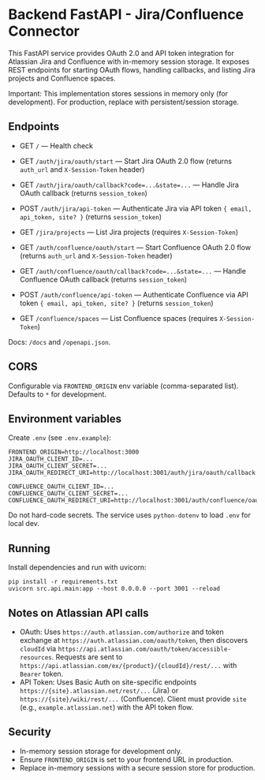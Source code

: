 # Backend FastAPI - Jira/Confluence Connector

This FastAPI service provides OAuth 2.0 and API token integration for Atlassian Jira and Confluence with in-memory session storage. It exposes REST endpoints for starting OAuth flows, handling callbacks, and listing Jira projects and Confluence spaces.

Important: This implementation stores sessions in memory only (for development). For production, replace with persistent/session storage.

## Endpoints

- GET `/` — Health check
- GET `/auth/jira/oauth/start` — Start Jira OAuth 2.0 flow (returns `auth_url` and `X-Session-Token` header)
- GET `/auth/jira/oauth/callback?code=...&state=...` — Handle Jira OAuth callback (returns `session_token`)
- POST `/auth/jira/api-token` — Authenticate Jira via API token `{ email, api_token, site? }` (returns `session_token`)
- GET `/jira/projects` — List Jira projects (requires `X-Session-Token`)

- GET `/auth/confluence/oauth/start` — Start Confluence OAuth 2.0 flow (returns `auth_url` and `X-Session-Token` header)
- GET `/auth/confluence/oauth/callback?code=...&state=...` — Handle Confluence OAuth callback (returns `session_token`)
- POST `/auth/confluence/api-token` — Authenticate Confluence via API token `{ email, api_token, site? }` (returns `session_token`)
- GET `/confluence/spaces` — List Confluence spaces (requires `X-Session-Token`)

Docs: `/docs` and `/openapi.json`.

## CORS

Configurable via `FRONTEND_ORIGIN` env variable (comma-separated list). Defaults to `*` for development.

## Environment variables

Create `.env` (see `.env.example`):

```
FRONTEND_ORIGIN=http://localhost:3000
JIRA_OAUTH_CLIENT_ID=...
JIRA_OAUTH_CLIENT_SECRET=...
JIRA_OAUTH_REDIRECT_URI=http://localhost:3001/auth/jira/oauth/callback

CONFLUENCE_OAUTH_CLIENT_ID=...
CONFLUENCE_OAUTH_CLIENT_SECRET=...
CONFLUENCE_OAUTH_REDIRECT_URI=http://localhost:3001/auth/confluence/oauth/callback
```

Do not hard-code secrets. The service uses `python-dotenv` to load `.env` for local dev.

## Running

Install dependencies and run with uvicorn:

```
pip install -r requirements.txt
uvicorn src.api.main:app --host 0.0.0.0 --port 3001 --reload
```

## Notes on Atlassian API calls

- OAuth: Uses `https://auth.atlassian.com/authorize` and token exchange at `https://auth.atlassian.com/oauth/token`, then discovers `cloudId` via `https://api.atlassian.com/oauth/token/accessible-resources`. Requests are sent to `https://api.atlassian.com/ex/{product}/{cloudId}/rest/...` with `Bearer` token.
- API Token: Uses Basic Auth on site-specific endpoints `https://{site}.atlassian.net/rest/...` (Jira) or `https://{site}/wiki/rest/...` (Confluence). Client must provide `site` (e.g., `example.atlassian.net`) with the API token flow.

## Security

- In-memory session storage for development only.
- Ensure `FRONTEND_ORIGIN` is set to your frontend URL in production.
- Replace in-memory sessions with a secure session store for production.
